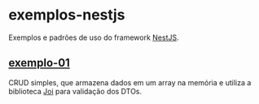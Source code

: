 # exemplos-nestjs

Exemplos e padrões de uso do framework [NestJS](https://nestjs.com/).

## [exemplo-01](./exemplo-01/)

CRUD simples, que armazena dados em um array na memória e utiliza a biblioteca [Joi](https://joi.dev/) para validação dos DTOs.
